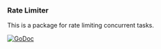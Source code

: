 ### Rate Limiter ###

This is a package for rate limiting concurrent tasks.

[![GoDoc](https://godoc.org/github.com/inominate/ratelimit?status.png)](https://godoc.org/github.com/inominate/ratelimit)
